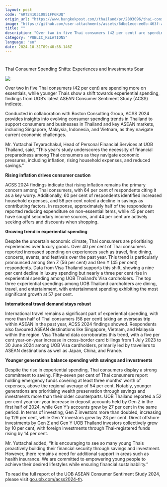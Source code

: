 ```yaml
---
layout: post
code: "ART2410310851FPGKUQ"
origin_url: "https://www.bangkokpost.com//thailand/pr/2893096/thai-consumer-spending-shifts-experiences-and-investments-soar"
image: "https://github.com/user-attachments/assets/6dbe1ece-ee0b-463f-adcb-cc658faf24d7"
title: ""
description: "Over two in five Thai consumers (42 per cent) are spending more on essentials, while younger Thais show a shift towards experiential spending, findings from UOB’s latest ASEAN Consumer Sentiment Study (ACSS) indicate."
category: "PUBLIC_RELATIONS"
language: "en"
date: 2024-10-31T09:40:58.146Z
---
```


# 

Thai Consumer Spending Shifts: Experiences and Investments Soar

![](https://github.com/user-attachments/assets/24cd671a-0e33-4c3c-94da-d94b7144b5ea)

Over two in five Thai consumers (42 per cent) are spending more on essentials, while younger Thais show a shift towards experiential spending, findings from UOB’s latest ASEAN Consumer Sentiment Study (ACSS) indicate.

Conducted in collaboration with Boston Consulting Group, ACSS 2024 provides insights into evolving consumer spending trends in Thailand to support consumers and businesses in Thailand and key ASEAN markets, including Singapore, Malaysia, Indonesia, and Vietnam, as they navigate current economic challenges.

Mr. Yuttachai Teyarachakul, Head of Personal Financial Services at UOB Thailand, said, “This year’s study underscores the necessity of financial preparedness among Thai consumers as they navigate economic pressures, including inflation, rising household expenses, and reduced savings.”

**Rising inflation drives consumer caution**

ACSS 2024 findings indicate that rising inflation remains the primary concern among Thai consumers, with 64 per cent of respondents citing it as a key worry. Additionally, 60 per cent of respondents identified increased household expenses, and 58 per cent noted a decline in savings as contributing factors. In response, approximately half of the respondents reported reducing expenditure on non-essential items, while 45 per cent have sought secondary income sources, and 44 per cent are actively seeking offers and discounts when shopping.

**Growing trend in experiential spending**

Despite the uncertain economic climate, Thai consumers are prioritising experiences over luxury goods. Over 40 per cent of Thai consumers reported increased spending on experiences such as travel, fine dining, concerts, events, and festivals over the past year. This trend is particularly pronounced among Gen Z (56 per cent) and Gen Y (45 per cent) respondents. Data from Visa Thailand supports this shift, showing a nine per cent decline in luxury spending but nearly a three per cent rise in experiential spending among UOB Thailand’s Visa cardholders. The top three experiential spendings among UOB Thailand cardholders are dining, travel, and entertainment, with entertainment spending exhibiting the most significant growth at 57 per cent.

**International travel demand stays robust**

International travel remains a significant part of experiential spending, with more than half of Thai consumers (58 per cent) taking an overseas trip within ASEAN in the past year, ACSS 2024 findings showed. Respondents also favoured ASEAN destinations like Singapore, Vietnam, and Malaysia within the region. Visa Thailand data corroborates this trend, with a five per cent year-on-year increase in cross-border card billings from 1 July 2023 to 30 June 2024 among UOB Visa cardholders, primarily led by travellers to ASEAN destinations as well as Japan, China, and France.

**Younger generations balance spending with savings and investments**

Despite the rise in experiential spending, Thai consumers display a strong commitment to saving. Fifty-seven per cent of Thai consumers report holding emergency funds covering at least three months’ worth of expenses, above the regional average of 54 per cent. Notably, younger generations are prioritising wealth preservation through savings and investments more than their older counterparts. UOB Thailand reported a 52 per cent year-on-year increase in deposit accounts held by Gen Z in the first half of 2024, while Gen Y’s accounts grew by 27 per cent in the same period. In terms of investing, Gen Z investors more than doubled, increasing by 129 per cent, while Gen Y investors grew by 23 per cent. Direct offshore investments by Gen Z and Gen Y UOB Thailand investors collectively grew by 10 per cent, with foreign investments through Thai-registered funds rising by 14 per cent.

Mr. Yuttachai added, “It is encouraging to see so many young Thais proactively building their financial security through savings and investment. However, there remains a need for additional support in areas such as health insurance. We are committed to empowering young people to achieve their desired lifestyles while ensuring financial sustainability.”

To read the full report of the UOB ASEAN Consumer Sentiment Study 2024, please visit [go.uob.com/acss2024-th](go.uob.com/acss2024-th).